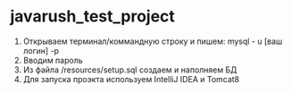 # javarush_test_project
1. Открываем терминал/коммандную строку и пишем: mysql - u [ваш логин] -p
2. Вводим пароль
3. Из файла /resources/setup.sql создаем и наполняем БД
4. Для запуска проэкта используем IntelliJ IDEA и Tomcat8
